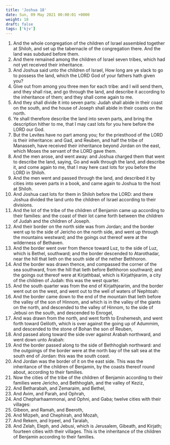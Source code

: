 ```yaml
---
title: 'Joshua 18'
date: Sun, 09 May 2021 00:00:01 +0000
weight: 18
draft: false
tags: ['kjv'] 
---
```


1. And the whole congregation of the children of Israel assembled together at Shiloh, and set up the tabernacle of the congregation there. And the land was subdued before them.
2. And there remained among the children of Israel seven tribes, which had not yet received their inheritance.
3. And Joshua said unto the children of Israel, How long are ye slack to go to possess the land, which the LORD God of your fathers hath given you?
4. Give out from among you three men for each tribe: and I will send them, and they shall rise, and go through the land, and describe it according to the inheritance of them; and they shall come again to me.
5. And they shall divide it into seven parts: Judah shall abide in their coast on the south, and the house of Joseph shall abide in their coasts on the north.
6. Ye shall therefore describe the land into seven parts, and bring the description hither to me, that I may cast lots for you here before the LORD our God.
7. But the Levites have no part among you; for the priesthood of the LORD is their inheritance: and Gad, and Reuben, and half the tribe of Manasseh, have received their inheritance beyond Jordan on the east, which Moses the servant of the LORD gave them.
8. And the men arose, and went away: and Joshua charged them that went to describe the land, saying, Go and walk through the land, and describe it, and come again to me, that I may here cast lots for you before the LORD in Shiloh.
9. And the men went and passed through the land, and described it by cities into seven parts in a book, and came again to Joshua to the host at Shiloh.
10. And Joshua cast lots for them in Shiloh before the LORD: and there Joshua divided the land unto the children of Israel according to their divisions.
11. And the lot of the tribe of the children of Benjamin came up according to their families: and the coast of their lot came forth between the children of Judah and the children of Joseph.
12. And their border on the north side was from Jordan; and the border went up to the side of Jericho on the north side, and went up through the mountains westward; and the goings out thereof were at the wilderness of Bethaven.
13. And the border went over from thence toward Luz, to the side of Luz, which is Bethel, southward; and the border descended to Atarothadar, near the hill that lieth on the south side of the nether Bethhoron.
14. And the border was drawn thence, and compassed the corner of the sea southward, from the hill that lieth before Bethhoron southward; and the goings out thereof were at Kirjathbaal, which is Kirjathjearim, a city of the children of Judah: this was the west quarter.
15. And the south quarter was from the end of Kirjathjearim, and the border went out on the west, and went out to the well of waters of Nephtoah:
16. And the border came down to the end of the mountain that lieth before the valley of the son of Hinnom, and which is in the valley of the giants on the north, and descended to the valley of Hinnom, to the side of Jebusi on the south, and descended to Enrogel,
17. And was drawn from the north, and went forth to Enshemesh, and went forth toward Geliloth, which is over against the going up of Adummim, and descended to the stone of Bohan the son of Reuben,
18. And passed along toward the side over against Arabah northward, and went down unto Arabah:
19. And the border passed along to the side of Bethhoglah northward: and the outgoings of the border were at the north bay of the salt sea at the south end of Jordan: this was the south coast.
20. And Jordan was the border of it on the east side. This was the inheritance of the children of Benjamin, by the coasts thereof round about, according to their families.
21. Now the cities of the tribe of the children of Benjamin according to their families were Jericho, and Bethhoglah, and the valley of Keziz,
22. And Betharabah, and Zemaraim, and Bethel,
23. And Avim, and Parah, and Ophrah,
24. And Chepharhaammonai, and Ophni, and Gaba; twelve cities with their villages:
25. Gibeon, and Ramah, and Beeroth,
26. And Mizpeh, and Chephirah, and Mozah,
27. And Rekem, and Irpeel, and Taralah,
28. And Zelah, Eleph, and Jebusi, which is Jerusalem, Gibeath, and Kirjath; fourteen cities with their villages. This is the inheritance of the children of Benjamin according to their families.
